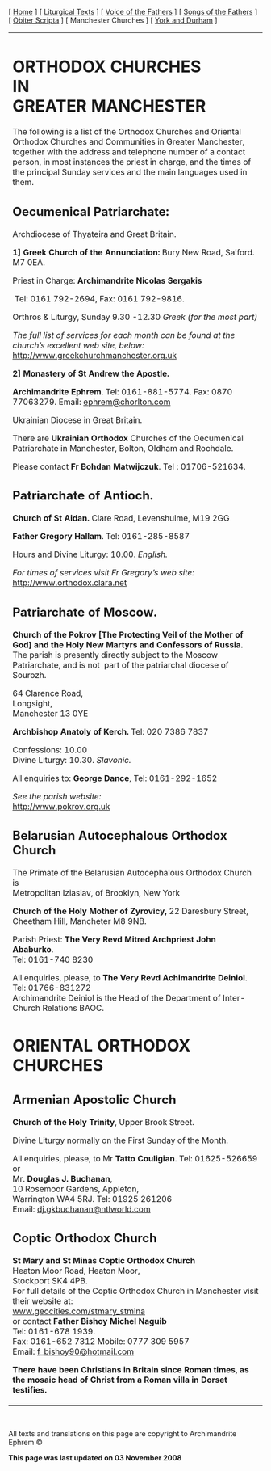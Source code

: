 \[ [Home](index.md) \] \[ [Liturgical Texts](liturgic.md) \] \[ [Voice of the Fathers](voiceof.md) \] \[ [Songs of the Fathers](songsof.md) \] \[ [Obiter Scripta](obiter_scripta.md) \] \[ Manchester Churches \] \[ [York and Durham](york_and_durham.md) \]

<table>
<colgroup>
<col width="100%" />
</colgroup>
<tbody>
<tr class="odd">
<td><p></p>
<h1 id="orthodox-churches-in-greater-manchester"><strong>ORTHODOX CHURCHES<br />
IN<br />
GREATER MANCHESTER</strong></h1>
<p>The following is a list of the Orthodox Churches and Oriental Orthodox Churches and Communities in Greater Manchester, together with the address and telephone number of a contact person, in most instances the priest in charge, and the times of the principal Sunday services and the main languages used in them.</p>
<p></p>
<h2 id="oecumenical-patriarchate"><strong>Oecumenical Patriarchate:</strong></h2>
<p>Archdiocese of Thyateira and Great Britain.</p>
<p><strong>1] Greek Church of the Annunciation:</strong> Bury New Road, Salford. M7 0EA.</p>
<p>Priest in Charge: <strong>Archimandrite Nicolas Sergakis</strong></p>
<p> Tel: 0161 792-2694, Fax: 0161 792-9816.</p>
<p>Orthros &amp; Liturgy, Sunday 9.30 -12.30 <em>Greek (for the most part)</em></p>
<p><em>The full list of services for each month can be found at the church’s excellent web site, below:</em><a href="http://www.greekchurchmanchester.org.uk/"><br />
http://www.greekchurchmanchester.org.uk</a></p>
<p><strong>2] Monastery of St Andrew the Apostle.</strong></p>
<p><strong>Archimandrite Ephrem</strong>. Tel: 0161-881-5774. Fax: 0870 77063279. Email: <a href="mailto:ephrem@studite.demon.co.uk">ephrem@chorlton.com</a></p>
<p>Ukrainian Diocese in Great Britain.</p>
<p>There are <strong>Ukrainian Orthodox</strong> Churches of the Oecumenical Patriarchate in Manchester, Bolton, Oldham and Rochdale.</p>
<p>Please contact <strong>Fr Bohdan Matwijczuk</strong>. Tel : 01706-521634.</p>
<p></p>
<h2 id="patriarchate-of-antioch."><strong>Patriarchate of Antioch.</strong></h2>
<p><strong>Church of St Aidan.</strong> Clare Road, Levenshulme, M19 2GG</p>
<p><strong>Father Gregory Hallam</strong>. Tel: 0161-285-8587</p>
<p>Hours and Divine Liturgy: 10.00. <em>English.</em></p>
<p><em>For times of services visit Fr Gregory’s web site:<br />
</em><a href="http://www.orthodox.clara.net" class="uri">http://www.orthodox.clara.net</a></p>
<p></p>
<h2 id="patriarchate-of-moscow."><strong>Patriarchate of Moscow.</strong></h2>
<p><strong>Church of the Pokrov [The Protecting Veil of the Mother of God] and the Holy New Martyrs and Confessors of Russia.<br />
</strong>The parish is presently directly subject to the Moscow Patriarchate, and is not  part of the patriarchal diocese of Sourozh.</p>
<p>64 Clarence Road,<br />
Longsight,<br />
Manchester 13 0YE</p>
<p><strong>Archbishop Anatoly</strong> <strong>of Kerch.</strong> Tel: 020 7386 7837</p>
<p>Confessions: 10.00<br />
Divine Liturgy: 10.30. <em>Slavonic.</em></p>
<p>All enquiries to: <strong>George Dance</strong>, Tel: 0161-292-1652</p>
<p><em>See the parish website:<br />
</em><a href="http://www.pokrov.org.uk" class="uri">http://www.pokrov.org.uk</a></p>
<p></p>
<h2 id="belarusian-autocephalous-orthodox-church"><strong>Belarusian Autocephalous Orthodox Church</strong></h2>
<p>The Primate of the Belarusian Autocephalous Orthodox Church is<br />
Metropolitan Iziaslav, of Brooklyn, New York</p>
<p><strong>Church of the Holy Mother of Zyrovicy,</strong> 22 Daresbury Street, Cheetham Hill, Mancheter M8 9NB.</p>
<p>Parish Priest: <strong>The Very Revd</strong> <strong>Mitred Archpriest John Ababurko</strong>.<br />
Tel: 0161-740 8230</p>
<p>All enquiries, please, to <strong>The Very Revd Achimandrite</strong> <strong>Deiniol</strong>. Tel: 01766-831272<br />
Archimandrite Deiniol is the Head of the Department of Inter-Church Relations BAOC.</p>
<p></p>
<h1 id="oriental-orthodox-churches">ORIENTAL ORTHODOX CHURCHES</h1>
<p></p>
<h2 id="armenian-apostolic-church"><strong>Armenian Apostolic Church</strong></h2>
<p><strong>Church of the Holy Trinity</strong>, Upper Brook Street.</p>
<p>Divine Liturgy normally on the First Sunday of the Month.</p>
<p>All enquiries, please, to Mr <strong>Tatto Couligian</strong>. Tel: 01625-526659<br />
or <br />
Mr. <strong>Douglas J. Buchanan</strong>,<br />
10 Rosemoor Gardens, Appleton,<br />
Warrington WA4 5RJ. Tel: 01925 261206<br />
Email: <a href="mmailto:dj.gkbuchanan@ntlworld.com">dj.gkbuchanan@ntlworld.com</a></p>
<p></p>
<h2 id="coptic-orthodox-church"><strong>Coptic Orthodox Church</strong></h2>
<p><strong>St Mary and St Minas Coptic Orthodox Church</strong><br />
Heaton Moor Road, Heaton Moor,<br />
Stockport SK4 4PB.<br />
For full details of the Coptic Orthodox Church in Manchester visit their website at:<br />
<a href="http://www.geocities.com/stmary_stmina">www.geocities.com/stmary_stmina</a><br />
or contact <strong>Father Bishoy Michel Naguib</strong><br />
Tel: 0161-678 1939.<br />
Fax: 0161-652 7312 Mobile: 0777 309 5957<br />
Email: <a href="mmailto:f_bishoy90@hotmail.com">f_bishoy90@hotmail.com</a></p>
<p><strong>There have been Christians in Britain since Roman times, as the mosaic head of Christ from a Roman villa in Dorset testifies.</strong></p></td>
</tr>
</tbody>
</table>

 

All texts and translations on this page are copyright to
Archimandrite Ephrem ©

**This page was last updated on 03 November 2008**
